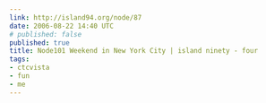 ```yaml
---
link: http://island94.org/node/87
date: 2006-08-22 14:40 UTC
# published: false
published: true
title: Node101 Weekend in New York City | island ninety - four
tags:
- ctcvista
- fun
- me
---
```




